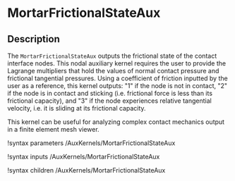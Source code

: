 
# MortarFrictionalStateAux

## Description

The `MortarFrictionalStateAux` outputs the frictional state of the contact interface nodes. This nodal auxiliary kernel requires the user to
provide the Lagrange multipliers that hold the values of normal contact pressure and frictional tangential pressures. Using a coefficient 
of friction inputted by the user as a reference, this kernel outputs: "1" if the node is not in contact, "2" if the node is in contact and sticking (i.e. frictional force is less than its frictional capacity), and "3" if the node experiences relative tangential velocity, i.e. it is sliding at its frictional capacity.

This kernel can be useful for analyzing complex contact mechanics output in a finite element mesh viewer.

!syntax parameters /AuxKernels/MortarFrictionalStateAux

!syntax inputs /AuxKernels/MortarFrictionalStateAux

!syntax children /AuxKernels/MortarFrictionalStateAux
